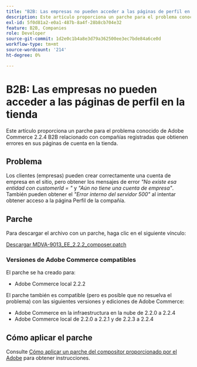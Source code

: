 ```yaml
---
title: "B2B: Las empresas no pueden acceder a las páginas de perfil en las tiendas"
description: Este artículo proporciona un parche para el problema conocido de Adobe Commerce 2.2.4 B2B relacionado con compañías registradas que obtienen errores en sus páginas de cuenta en la tienda.
exl-id: 5f0d81a2-e0a1-487b-8a4f-28b8cb704e32
feature: B2B, Companies
role: Developer
source-git-commit: 1d2e0c1b4a8e3d79a362500ee3ec7bde84a6ce0d
workflow-type: tm+mt
source-wordcount: '214'
ht-degree: 0%

---
```


# B2B: Las empresas no pueden acceder a las páginas de perfil en la tienda

Este artículo proporciona un parche para el problema conocido de Adobe Commerce 2.2.4 B2B relacionado con compañías registradas que obtienen errores en sus páginas de cuenta en la tienda.

## Problema

Los clientes (empresas) pueden crear correctamente una cuenta de empresa en el sitio, pero obtener los mensajes de error *&quot;No existe esa entidad con customerId = &quot;* y *&quot;Aún no tiene una cuenta de empresa&quot;*. También pueden obtener el *&quot;Error interno del servidor 500&quot;* al intentar obtener acceso a la página Perfil de la compañía.

## Parche

Para descargar el archivo con un parche, haga clic en el siguiente vínculo:

[Descargar MDVA-9013\_EE\_2.2.2\_composer.patch](assets/MDVA-9013_EE_2.2.2_composer.patch.zip)

### Versiones de Adobe Commerce compatibles

El parche se ha creado para:

* Adobe Commerce local 2.2.2

El parche también es compatible (pero es posible que no resuelva el problema) con las siguientes versiones y ediciones de Adobe Commerce:

* Adobe Commerce en la infraestructura en la nube de 2.2.0 a 2.2.4
* Adobe Commerce local de 2.2.0 a 2.2.1 y de 2.2.3 a 2.2.4

## Cómo aplicar el parche

Consulte [Cómo aplicar un parche del compositor proporcionado por el Adobe](/help/how-to/general/how-to-apply-a-composer-patch-provided-by-magento.md) para obtener instrucciones.
